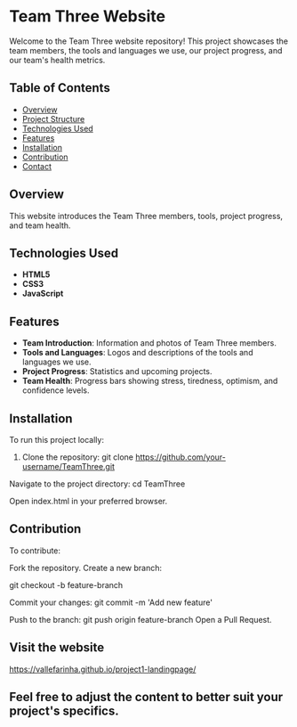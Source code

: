 # Team Three Website

Welcome to the Team Three website repository! This project showcases the team members, the tools and languages we use, our project progress, and our team's health metrics.

## Table of Contents

- [Overview](#overview)
- [Project Structure](#project-structure)
- [Technologies Used](#technologies-used)
- [Features](#features)
- [Installation](#installation)
- [Contribution](#contribution)
- [Contact](#contact)

## Overview

This website introduces the Team Three members, tools, project progress, and team health.

## Technologies Used

- **HTML5**
- **CSS3**
- **JavaScript**

## Features

- **Team Introduction**: Information and photos of Team Three members.
- **Tools and Languages**: Logos and descriptions of the tools and languages we use.
- **Project Progress**: Statistics and upcoming projects.
- **Team Health**: Progress bars showing stress, tiredness, optimism, and confidence levels.

## Installation

To run this project locally:

1. Clone the repository:
 git clone https://github.com/your-username/TeamThree.git

Navigate to the project directory: 
cd TeamThree

Open index.html in your preferred browser.

## Contribution
To contribute:

Fork the repository.
Create a new branch:
 
git checkout -b feature-branch

Commit your changes: 
git commit -m 'Add new feature'

Push to the branch:
git push origin feature-branch
Open a Pull Request.

## Visit the website
https://vallefarinha.github.io/project1-landingpage/

## Feel free to adjust the content to better suit your project's specifics.
